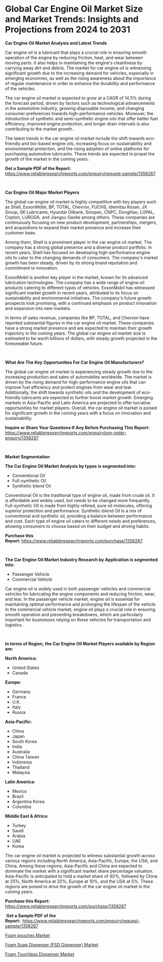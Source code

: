 <p><h1>Global Car Engine Oil Market Size and Market Trends: Insights and Projections from 2024 to 2031</h1></p><p><strong>Car Engine Oil Market Analysis and Latest Trends</strong></p>
<p><p>Car engine oil is a lubricant that plays a crucial role in ensuring smooth operation of the engine by reducing friction, heat, and wear between moving parts. It also helps in maintaining the engine's cleanliness by carrying away dirt and debris. The market for car engine oil is witnessing significant growth due to the increasing demand for vehicles, especially in emerging economies, as well as the rising awareness about the importance of regular maintenance in order to enhance the durability and performance of the vehicles.</p><p>The car engine oil market is expected to grow at a CAGR of 14.5% during the forecast period, driven by factors such as technological advancements in the automotive industry, growing disposable income, and changing consumer preferences towards high-performance vehicles. Moreover, the introduction of synthetic and semi-synthetic engine oils that offer better fuel efficiency, improved engine protection, and longer drain intervals is also contributing to the market growth.</p><p>The latest trends in the car engine oil market include the shift towards eco-friendly and bio-based engine oils, increasing focus on sustainability and environmental protection, and the rising adoption of online platforms for purchasing automotive lubricants. These trends are expected to propel the growth of the market in the coming years.</p></p>
<p><strong>Get a Sample PDF of the Report:&nbsp;</strong> <a href="https://www.reliableresearchreports.com/enquiry/request-sample/1358287">https://www.reliableresearchreports.com/enquiry/request-sample/1358287</a></p>
<p>&nbsp;</p>
<p><strong>Car Engine Oil Major Market Players</strong></p>
<p><p>The global car engine oil market is highly competitive with key players such as Shell, ExxonMobil, BP, TOTAL, Chevron, FUCHS, Idemitsu Kosan, JX Group, SK Lubricants, Hyundai Oilbank, Sinopec, CNPC, DongHao, LOPAL, Copton, LURODA, and Jiangsu Gaoke among others. These companies are continuously focusing on new product development, partnerships, mergers, and acquisitions to expand their market presence and increase their customer base.</p><p>Among them, Shell is a prominent player in the car engine oil market. The company has a strong global presence and a diverse product portfolio. In recent years, Shell has focused on developing high-performance engine oils to cater to the changing demands of consumers. The company's market growth has been steady, driven by its strong brand reputation and commitment to innovation.</p><p>ExxonMobil is another key player in the market, known for its advanced lubrication technologies. The company has a wide range of engine oil products catering to different types of vehicles. ExxonMobil has witnessed significant market growth in recent years, attributed to its focus on sustainability and environmental initiatives. The company's future growth prospects look promising, with a continued emphasis on product innovation and expansion into new markets.</p><p>In terms of sales revenue, companies like BP, TOTAL, and Chevron have reported substantial figures in the car engine oil market. These companies have a strong market presence and are expected to maintain their growth trajectory in the coming years. The global car engine oil market size is estimated to be worth billions of dollars, with steady growth projected in the foreseeable future.</p></p>
<p>&nbsp;</p>
<p><strong>What Are The Key Opportunities For Car Engine Oil Manufacturers?</strong></p>
<p><p>The global car engine oil market is experiencing steady growth due to the increasing production and sales of automobiles worldwide. The market is driven by the rising demand for high-performance engine oils that can improve fuel efficiency and protect engines from wear and tear. Additionally, the shift towards synthetic oils and the development of eco-friendly lubricants are expected to further boost market growth. Emerging markets in Asia-Pacific and Latin America are projected to offer lucrative opportunities for market players. Overall, the car engine oil market is poised for significant growth in the coming years with a focus on innovation and sustainability.</p></p>
<p><strong>Inquire or Share Your Questions If Any Before Purchasing This Report:</strong> <a href="https://www.reliableresearchreports.com/enquiry/pre-order-enquiry/1358287">https://www.reliableresearchreports.com/enquiry/pre-order-enquiry/1358287</a></p>
<p>&nbsp;</p>
<p><strong>Market Segmentation</strong></p>
<p><strong>The Car Engine Oil Market Analysis by types is segmented into:</strong></p>
<p><ul><li>Conventional Oil</li><li>Full-synthetic Oil</li><li>Synthetic-blend Oil</li></ul></p>
<p><p>Conventional Oil is the traditional type of engine oil, made from crude oil. It is affordable and widely used, but needs to be changed more frequently. Full-synthetic Oil is made from highly refined, pure oil molecules, offering superior protection and performance. Synthetic-blend Oil is a mix of conventional and synthetic oil, providing a balance between performance and cost. Each type of engine oil caters to different needs and preferences, allowing consumers to choose based on their budget and driving habits.</p></p>
<p><strong>Purchase this Report:&nbsp;</strong><a href="https://www.reliableresearchreports.com/purchase/1358287">https://www.reliableresearchreports.com/purchase/1358287</a></p>
<p>&nbsp;</p>
<p><strong>The Car Engine Oil Market Industry Research by Application is segmented into:</strong></p>
<p><ul><li>Passenger Vehicle</li><li>Commercial Vehicle</li></ul></p>
<p><p>Car engine oil is widely used in both passenger vehicles and commercial vehicles for lubricating the engine components and reducing friction, wear, and tear. In the passenger vehicle market, engine oil is essential for maintaining optimal performance and prolonging the lifespan of the vehicle. In the commercial vehicle market, engine oil plays a crucial role in ensuring smooth operation and preventing breakdowns, which are particularly important for businesses relying on these vehicles for transportation and logistics.</p></p>
<p>&nbsp;</p>
<p><strong>In terms of Region, the Car Engine Oil Market Players available by Region are:</strong></p>
<p>
    <p> <strong> North America: </strong>
        <ul>
            <li>United States</li>
            <li>Canada</li>
        </ul>
        </p> 
    <p> <strong> Europe: </strong>
        <ul>
            <li>Germany</li>
            <li>France</li>
            <li>U.K.</li>
            <li>Italy</li>
            <li>Russia</li>
        </ul>
        </p> 
    <p> <strong> Asia-Pacific: </strong>
        <ul>
            <li>China</li>
            <li>Japan</li>
            <li>South Korea</li>
            <li>India</li>
            <li>Australia</li>
            <li>China Taiwan</li>
            <li>Indonesia</li>
            <li>Thailand</li>
            <li>Malaysia</li>
        </ul>
        </p> 
    <p> <strong> Latin America: </strong>
        <ul>
            <li>Mexico</li>
            <li>Brazil</li>
            <li>Argentina Korea</li>
            <li>Colombia</li>
        </ul>
        </p> 
    <p> <strong> Middle East & Africa: </strong>
        <ul>
            <li>Turkey</li>
            <li>Saudi</li>
            <li>Arabia</li>
            <li>UAE</li>
            <li>Korea</li>
        </ul>
    </p>
    </p>
<p><p>The car engine oil market is projected to witness substantial growth across various regions including North America, Asia-Pacific, Europe, the USA, and China. Among these regions, Asia-Pacific and China are expected to dominate the market with a significant market share percentage valuation. Asia-Pacific is anticipated to hold a market share of 40%, followed by China at 25%, North America at 20%, Europe at 10%, and the USA at 5%. These regions are poised to drive the growth of the car engine oil market in the coming years.</p></p>
<p><strong>Purchase this Report: </strong><a href="https://www.reliableresearchreports.com/purchase/1358287">https://www.reliableresearchreports.com/purchase/1358287</a></p>
<p>&nbsp;<strong>Get a Sample PDF of the Report:&nbsp;&nbsp;</strong><a href="https://www.reliableresearchreports.com/enquiry/request-sample/1358287">https://www.reliableresearchreports.com/enquiry/request-sample/1358287</a></p>
<p><strong></strong></p>
<p><p><a href="https://view.publitas.com/reportprime-1/foam-pouches-market-share-market-new-trends-analysis-report-by-type-by-application-by-end-use-by-region-and-segment-forecasts-2023-2030/">Foam pouches Market</a></p><p><a href="https://view.publitas.com/reportprime-1/foam-soap-dispenser-fsd-dispenser-market-size-growth-and-forecast-from-2023-2030/">Foam Soap Dispenser (FSD Dispenser) Market</a></p><p><a href="https://view.publitas.com/reportprime-1/foam-touchless-dispenser-market-challenges-opportunities-and-growth-drivers-and-major-market-players-forecasted-for-period-from-2023-2030/">Foam Touchless Dispenser Market</a></p></p>